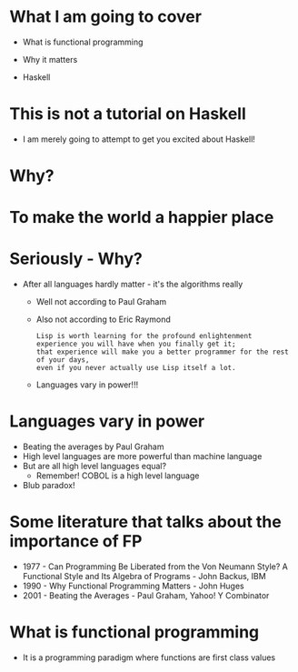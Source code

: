 # What I am going to cover

* What is functional programming

* Why it matters

* Haskell

# This is not a tutorial on Haskell

* I am merely going to attempt to get you excited about Haskell!

# Why?

# To make the world a happier place

# Seriously - Why?

  * After all languages hardly matter - it's the algorithms really
      * Well not according to Paul Graham
      * Also not according to Eric Raymond 

            Lisp is worth learning for the profound enlightenment experience you will have when you finally get it; 
            that experience will make you a better programmer for the rest of your days, 
            even if you never actually use Lisp itself a lot.
      * Languages vary in power!!!

# Languages vary in power

   * Beating the averages by Paul Graham
   * High level languages are more powerful than machine language
   * But are all high level languages equal?
     * Remember! COBOL is a high level language
   * Blub paradox!

# Some literature that talks about the importance of FP

* 1977 - Can Programming Be Liberated from the Von Neumann Style? A Functional Style and Its Algebra of Programs - John Backus, IBM
* 1990 - Why Functional Programming Matters - John Huges
* 2001 - Beating the Averages - Paul Graham, Yahoo! Y Combinator 

# What is functional programming

- It is a programming paradigm where functions are first class values

# 

